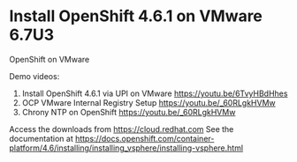 # Install OpenShift 4.6.1 on VMware 6.7U3

OpenShift on VMware

Demo videos:
1. Install OpenShift 4.6.1 via UPI on VMware https://youtu.be/6TvyHBdHhes
2. OCP VMware Internal Registry Setup https://youtu.be/_60RLgkHVMw
3. Chrony NTP on OpenShift https://youtu.be/_60RLgkHVMw

Access the downloads from https://cloud.redhat.com
See the documentation at https://docs.openshift.com/container-platform/4.6/installing/installing_vsphere/installing-vsphere.html